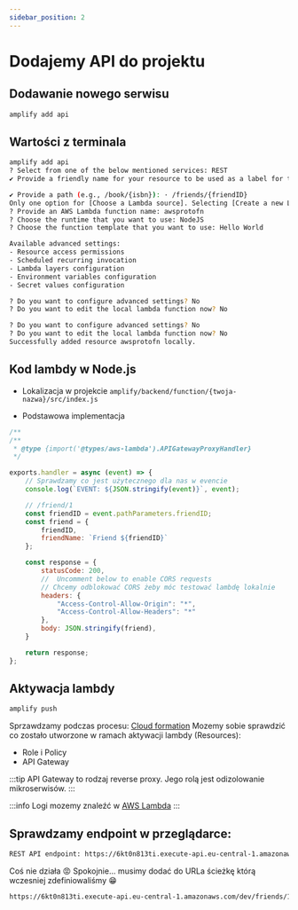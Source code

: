 ```yaml
---
sidebar_position: 2
---
```


# Dodajemy API do projektu
## Dodawanie nowego serwisu
```bash
amplify add api
```
## Wartości z terminala
```bash
amplify add api
? Select from one of the below mentioned services: REST
✔ Provide a friendly name for your resource to be used as a label for this category in the project: · awsprotoresource

✔ Provide a path (e.g., /book/{isbn}): · /friends/{friendID}
Only one option for [Choose a Lambda source]. Selecting [Create a new Lambda function].
? Provide an AWS Lambda function name: awsprotofn
? Choose the runtime that you want to use: NodeJS
? Choose the function template that you want to use: Hello World

Available advanced settings:
- Resource access permissions
- Scheduled recurring invocation
- Lambda layers configuration
- Environment variables configuration
- Secret values configuration

? Do you want to configure advanced settings? No
? Do you want to edit the local lambda function now? No

? Do you want to configure advanced settings? No
? Do you want to edit the local lambda function now? No
Successfully added resource awsprotofn locally.
```

## Kod lambdy w Node.js
- Lokalizacja w projekcie
`amplify/backend/function/{twoja-nazwa}/src/index.js`

- Podstawowa implementacja
```js
/**
/**
 * @type {import('@types/aws-lambda').APIGatewayProxyHandler}
 */

exports.handler = async (event) => {
    // Sprawdzamy co jest użytecznego dla nas w evencie
    console.log(`EVENT: ${JSON.stringify(event)}`, event);

    // /friend/1
    const friendID = event.pathParameters.friendID;
    const friend = {
        friendID,
        friendName: `Friend ${friendID}`
    };

    const response = {
        statusCode: 200,
        //  Uncomment below to enable CORS requests
        // Chcemy odblokować CORS żeby móc testować lambdę lokalnie
        headers: {
            "Access-Control-Allow-Origin": "*",
            "Access-Control-Allow-Headers": "*"
        }, 
        body: JSON.stringify(friend),
    }

    return response;
};
```

## Aktywacja lambdy
```bash
amplify push
```
Sprzawdzamy podczas procesu: [Cloud formation](https://eu-central-1.console.aws.amazon.com/cloudformation)
Mozemy sobie sprawdzić co zostało utworzone w ramach aktywacji lambdy (Resources):
- Role i Policy
- API Gateway

:::tip
API Gateway to rodzaj reverse proxy. Jego rolą jest odizolowanie mikroserwisów.
:::

:::info
Logi mozemy znaleźć w [AWS Lambda](https://eu-central-1.console.aws.amazon.com/lambda/)
:::

## Sprawdzamy endpoint w przeglądarce:
```bash
REST API endpoint: https://6kt0n813ti.execute-api.eu-central-1.amazonaws.com/dev
```
Coś nie działa 😡
Spokojnie... musimy dodać do URLa ścieżkę którą wczesniej zdefiniowaliśmy 😁

```bash
https://6kt0n813ti.execute-api.eu-central-1.amazonaws.com/dev/friends/1
```
